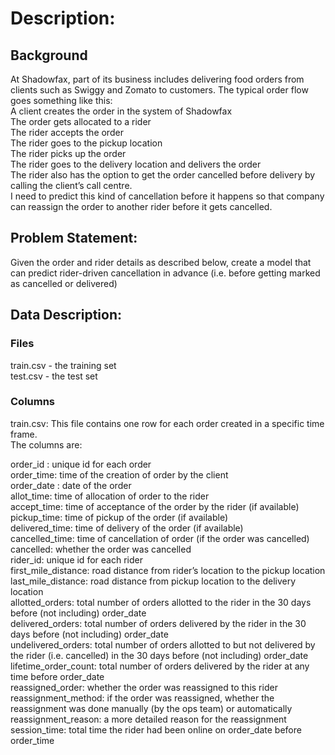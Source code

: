 # Description:
## Background
At Shadowfax, part of its business includes delivering food orders from clients such as Swiggy and Zomato to customers. The typical order flow goes something like this: </br>
  A client creates the order in the system of Shadowfax</br>
  The order gets allocated to a rider</br>
  The rider accepts the order</br>
  The rider goes to the pickup location</br>
  The rider picks up the order</br>
  The rider goes to the delivery location and delivers the order</br>
  The rider also has the option to get the order cancelled before delivery by calling the client’s call centre. </br>
      I need to predict this kind of cancellation before it happens so that company can reassign the order 
      to another rider before it gets cancelled.</br>

## Problem Statement:
Given the order and rider details as described below, create a model that can predict rider-driven cancellation in 
  advance (i.e. before getting marked as cancelled or delivered) </br>

## Data Description:
### Files </br>
  train.csv - the training set</br>
  test.csv - the test set</br>

### Columns
train.csv: This file contains one row for each order created in a specific time frame. </br>
The columns are:</br>

  order_id : unique id for each order</br>
  order_time: time of the creation of order by the client</br>
  order_date : date of the order</br>
  allot_time: time of allocation of order to the rider</br>
  accept_time: time of acceptance of the order by the rider (if available)</br>
  pickup_time: time of pickup of the order (if available)</br>
  delivered_time: time of delivery of the order (if available)</br>
  cancelled_time: time of cancellation of order (if the order was cancelled)</br>
  cancelled: whether the order was cancelled</br>
  rider_id: unique id for each rider</br>
  first_mile_distance: road distance from rider’s location to the pickup location</br>
  last_mile_distance: road distance from pickup location to the delivery location</br>
  allotted_orders: total number of orders allotted to the rider in the 30 days before (not including) order_date</br>
  delivered_orders: total number of orders delivered by the rider in the 30 days before (not including) order_date</br>
  undelivered_orders: total number of orders allotted to but not delivered by the rider (i.e. cancelled) in the 30 days before (not including) order_date</br>
  lifetime_order_count: total number of orders delivered by the rider at any time before order_date</br>
  reassigned_order: whether the order was reassigned to this rider</br>
  reassignment_method: if the order was reassigned, whether the reassignment was done manually (by the ops team) or automatically</br>
  reassignment_reason: a more detailed reason for the reassignment</br>
  session_time: total time the rider had been online on order_date before order_time</br>
